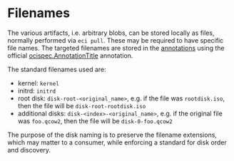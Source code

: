 # Filenames

The various artifacts, i.e. arbitrary blobs, can be stored locally as files, normally
performed via `eci pull`. These may be required to have specific file names. The targeted
filenames are stored in the [annotations](./annotations.md) using the official
[ocispec.AnnotationTitle](https://godoc.org/github.com/opencontainers/image-spec/specs-go/v1#pkg-constants)
annotation.

The standard filenames used are:

* kernel: `kernel`
* initrd: `initrd`
* root disk: `disk-root-<original_name>`, e.g. if the file was `rootdisk.iso`, then the file will be `disk-root-rootdisk.iso`
* additional disks: `disk-<index>-<original_name>`, e.g. if the original file was `foo.qcow2`, then the file will be `disk-0-foo.qcow2`

The purpose of the disk naming is to preserve the filename extensions, which may matter to a consumer,
while enforcing a standard for disk order and discovery.
